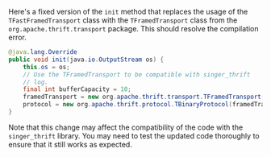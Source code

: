 Here's a fixed version of the `init` method that replaces the usage of the `TFastFramedTransport` class with the `TFramedTransport` class from the `org.apache.thrift.transport` package. This should resolve the compilation error.
```java
@java.lang.Override
public void init(java.io.OutputStream os) {
    this.os = os;
    // Use the TFramedTransport to be compatible with singer_thrift
    // log.
    final int bufferCapacity = 10;
    framedTransport = new org.apache.thrift.transport.TFramedTransport(new org.apache.thrift.transport.TIOStreamTransport(os), bufferCapacity);
    protocol = new org.apache.thrift.protocol.TBinaryProtocol(framedTransport);
}
```
Note that this change may affect the compatibility of the code with the `singer_thrift` library. You may need to test the updated code thoroughly to ensure that it still works as expected.